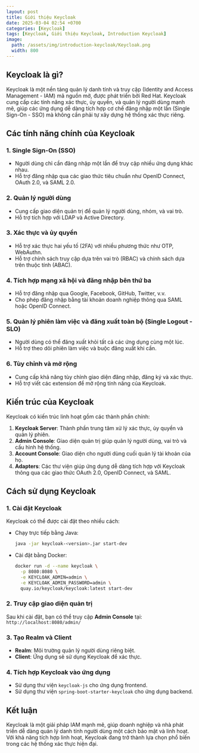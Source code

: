 ```yaml
---
layout: post
title: Giới thiệu Keycloak
date: 2025-03-04 02:54 +0700
categories: [Keycloak]
tags: [Keycloak, Giới thiệu Keycloak, Introduction Keycloak]
image:
  path: /assets/img/introduction-keycloak/Keycloak.png
  width: 800
---
```

## Keycloak là gì?
Keycloak là một nền tảng quản lý danh tính và truy cập (Identity and Access Management - IAM) mã nguồn mở, được phát triển bởi Red Hat. Keycloak cung cấp các tính năng xác thực, ủy quyền, và quản lý người dùng mạnh mẽ, giúp các ứng dụng dễ dàng tích hợp cơ chế đăng nhập một lần (Single Sign-On - SSO) mà không cần phải tự xây dựng hệ thống xác thực riêng.

## Các tính năng chính của Keycloak
### 1. **Single Sign-On (SSO)**
   - Người dùng chỉ cần đăng nhập một lần để truy cập nhiều ứng dụng khác nhau.
   - Hỗ trợ đăng nhập qua các giao thức tiêu chuẩn như OpenID Connect, OAuth 2.0, và SAML 2.0.

### 2. **Quản lý người dùng**
   - Cung cấp giao diện quản trị để quản lý người dùng, nhóm, và vai trò.
   - Hỗ trợ tích hợp với LDAP và Active Directory.

### 3. **Xác thực và ủy quyền**
   - Hỗ trợ xác thực hai yếu tố (2FA) với nhiều phương thức như OTP, WebAuthn.
   - Hỗ trợ chính sách truy cập dựa trên vai trò (RBAC) và chính sách dựa trên thuộc tính (ABAC).

### 4. **Tích hợp mạng xã hội và đăng nhập bên thứ ba**
   - Hỗ trợ đăng nhập qua Google, Facebook, GitHub, Twitter, v.v.
   - Cho phép đăng nhập bằng tài khoản doanh nghiệp thông qua SAML hoặc OpenID Connect.

### 5. **Quản lý phiên làm việc và đăng xuất toàn bộ (Single Logout - SLO)**
   - Người dùng có thể đăng xuất khỏi tất cả các ứng dụng cùng một lúc.
   - Hỗ trợ theo dõi phiên làm việc và buộc đăng xuất khi cần.

### 6. **Tùy chỉnh và mở rộng**
   - Cung cấp khả năng tùy chỉnh giao diện đăng nhập, đăng ký và xác thực.
   - Hỗ trợ viết các extension để mở rộng tính năng của Keycloak.

## Kiến trúc của Keycloak
Keycloak có kiến trúc linh hoạt gồm các thành phần chính:
1. **Keycloak Server**: Thành phần trung tâm xử lý xác thực, ủy quyền và quản lý phiên.
2. **Admin Console**: Giao diện quản trị giúp quản lý người dùng, vai trò và cấu hình hệ thống.
3. **Account Console**: Giao diện cho người dùng cuối quản lý tài khoản của họ.
4. **Adapters**: Các thư viện giúp ứng dụng dễ dàng tích hợp với Keycloak thông qua các giao thức OAuth 2.0, OpenID Connect, và SAML.

## Cách sử dụng Keycloak
### 1. **Cài đặt Keycloak**
Keycloak có thể được cài đặt theo nhiều cách:
- Chạy trực tiếp bằng Java:
  ```bash
  java -jar keycloak-<version>.jar start-dev
  ```
- Cài đặt bằng Docker:
  ```bash
  docker run -d --name keycloak \
    -p 8080:8080 \
    -e KEYCLOAK_ADMIN=admin \
    -e KEYCLOAK_ADMIN_PASSWORD=admin \
    quay.io/keycloak/keycloak:latest start-dev
  ```

### 2. **Truy cập giao diện quản trị**
Sau khi cài đặt, bạn có thể truy cập **Admin Console** tại:  
`http://localhost:8080/admin/`

### 3. **Tạo Realm và Client**
- **Realm**: Môi trường quản lý người dùng riêng biệt.
- **Client**: Ứng dụng sẽ sử dụng Keycloak để xác thực.

### 4. **Tích hợp Keycloak vào ứng dụng**
- Sử dụng thư viện `keycloak-js` cho ứng dụng frontend.
- Sử dụng thư viện `spring-boot-starter-keycloak` cho ứng dụng backend.

## Kết luận
Keycloak là một giải pháp IAM mạnh mẽ, giúp doanh nghiệp và nhà phát triển dễ dàng quản lý danh tính người dùng một cách bảo mật và linh hoạt. Với khả năng tích hợp linh hoạt, Keycloak đang trở thành lựa chọn phổ biến trong các hệ thống xác thực hiện đại.

